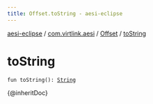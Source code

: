 ```yaml
---
title: Offset.toString - aesi-eclipse
---
```


[aesi-eclipse](../../index.html) / [com.virtlink.aesi](../index.html) / [Offset](index.html) / [toString](.)

# toString

`fun toString(): `[`String`](https://kotlinlang.org/api/latest/jvm/stdlib/kotlin/-string/index.html)

{@inheritDoc}

